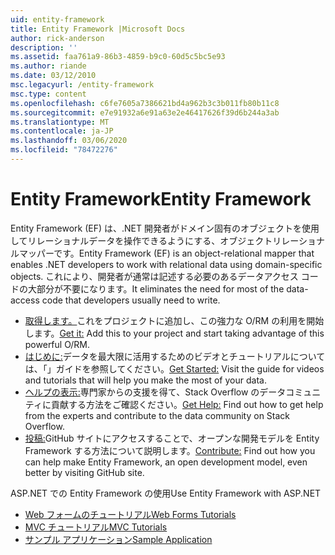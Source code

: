 ```yaml
---
uid: entity-framework
title: Entity Framework |Microsoft Docs
author: rick-anderson
description: ''
ms.assetid: faa761a9-86b3-4859-b9c0-60d5c5bc5e93
ms.author: riande
ms.date: 03/12/2010
msc.legacyurl: /entity-framework
msc.type: content
ms.openlocfilehash: c6fe7605a7386621bd4a962b3c3b011fb80b11c8
ms.sourcegitcommit: e7e91932a6e91a63e2e46417626f39d6b244a3ab
ms.translationtype: MT
ms.contentlocale: ja-JP
ms.lasthandoff: 03/06/2020
ms.locfileid: "78472276"
---
```

# <a name="entity-framework"></a><span data-ttu-id="48ae9-102">Entity Framework</span><span class="sxs-lookup"><span data-stu-id="48ae9-102">Entity Framework</span></span>

<span data-ttu-id="48ae9-103">Entity Framework (EF) は、.NET 開発者がドメイン固有のオブジェクトを使用してリレーショナルデータを操作できるようにする、オブジェクトリレーショナルマッパーです。</span><span class="sxs-lookup"><span data-stu-id="48ae9-103">Entity Framework (EF) is an object-relational mapper that enables .NET developers to work with relational data using domain-specific objects.</span></span> <span data-ttu-id="48ae9-104">これにより、開発者が通常は記述する必要のあるデータアクセス コードの大部分が不要になります。</span><span class="sxs-lookup"><span data-stu-id="48ae9-104">It eliminates the need for most of the data-access code that developers usually need to write.</span></span>

- <span data-ttu-id="48ae9-105">[取得します。](https://msdn.com/data/ee712906)これをプロジェクトに追加し、この強力な O/RM の利用を開始します。</span><span class="sxs-lookup"><span data-stu-id="48ae9-105">[Get it:](https://msdn.com/data/ee712906) Add this to your project and start taking advantage of this powerful O/RM.</span></span>
- <span data-ttu-id="48ae9-106">[はじめに:](https://msdn.com/data/ee712907)データを最大限に活用するためのビデオとチュートリアルについては、「」ガイドを参照してください。</span><span class="sxs-lookup"><span data-stu-id="48ae9-106">[Get Started:](https://msdn.com/data/ee712907) Visit the guide for videos and tutorials that will help you make the most of your data.</span></span>
- <span data-ttu-id="48ae9-107">[ヘルプの表示:](https://msdn.com/data/hh913619)専門家からの支援を得て、Stack Overflow のデータコミュニティに貢献する方法をご確認ください。</span><span class="sxs-lookup"><span data-stu-id="48ae9-107">[Get Help:](https://msdn.com/data/hh913619) Find out how to get help from the experts and contribute to the data community on Stack Overflow.</span></span>
- <span data-ttu-id="48ae9-108">[投稿:](https://github.com/aspnet/EntityFramework6)GitHub サイトにアクセスすることで、オープンな開発モデルを Entity Framework する方法について説明します。</span><span class="sxs-lookup"><span data-stu-id="48ae9-108">[Contribute:](https://github.com/aspnet/EntityFramework6) Find out how you can help make Entity Framework, an open development model, even better by visiting GitHub site.</span></span>

<span data-ttu-id="48ae9-109">ASP.NET での Entity Framework の使用</span><span class="sxs-lookup"><span data-stu-id="48ae9-109">Use Entity Framework with ASP.NET</span></span>

- [<span data-ttu-id="48ae9-110">Web フォームのチュートリアル</span><span class="sxs-lookup"><span data-stu-id="48ae9-110">Web Forms Tutorials</span></span>](web-forms/overview/older-versions-getting-started/getting-started-with-ef/the-entity-framework-and-aspnet-getting-started-part-1.md)
- [<span data-ttu-id="48ae9-111">MVC チュートリアル</span><span class="sxs-lookup"><span data-stu-id="48ae9-111">MVC Tutorials</span></span>](mvc/overview/getting-started/getting-started-with-ef-using-mvc/creating-an-entity-framework-data-model-for-an-asp-net-mvc-application.md)
- [<span data-ttu-id="48ae9-112">サンプル アプリケーション</span><span class="sxs-lookup"><span data-stu-id="48ae9-112">Sample Application</span></span>](https://webpifeed.blob.core.windows.net/webpifeed/Partners/ASP.NET%20MVC%20Application%20Using%20Entity%20Framework%20Code%20First.zip)
